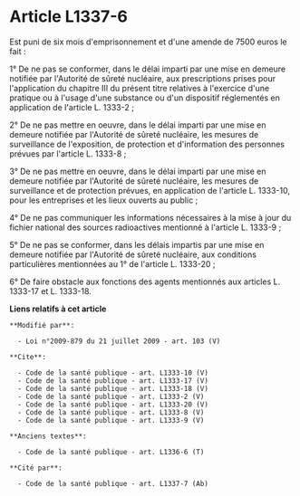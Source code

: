 # Article L1337-6

Est puni de six mois d'emprisonnement et d'une amende de 7500 euros le fait : 

1° De ne pas se conformer, dans le délai imparti par une mise en demeure notifiée par l'Autorité de sûreté nucléaire, aux
prescriptions prises pour l'application du chapitre III du présent titre relatives à l'exercice d'une pratique ou à l'usage
d'une substance ou d'un dispositif réglementés en application de l'article L. 1333-2 ; 

2° De ne pas mettre en oeuvre, dans le délai imparti par une mise en demeure notifiée par l'Autorité de sûreté nucléaire, les
mesures de surveillance de l'exposition, de protection et d'information des personnes prévues par l'article L. 1333-8 ; 

3° De ne pas mettre en oeuvre, dans le délai imparti par une mise en demeure notifiée par l'Autorité de sûreté nucléaire, les
mesures de surveillance et de protection prévues, en application de l'article L. 1333-10, pour les entreprises et les lieux
ouverts au public ; 

4° De ne pas communiquer les informations nécessaires à la mise à jour du fichier national des sources radioactives mentionné
à l'article L. 1333-9 ; 

5° De ne pas se conformer, dans les délais impartis par une mise en demeure notifiée par l'Autorité de sûreté nucléaire, aux
conditions particulières mentionnées au 1° de l'article L. 1333-20 ; 

6° De faire obstacle aux fonctions des agents mentionnés aux articles L. 1333-17 et L. 1333-18.

**Liens relatifs à cet article**

	**Modifié par**:

	  - Loi n°2009-879 du 21 juillet 2009 - art. 103 (V)

	**Cite**:

	  - Code de la santé publique - art. L1333-10 (V)
	  - Code de la santé publique - art. L1333-17 (V)
	  - Code de la santé publique - art. L1333-18 (V)
	  - Code de la santé publique - art. L1333-2 (V)
	  - Code de la santé publique - art. L1333-20 (V)
	  - Code de la santé publique - art. L1333-8 (V)
	  - Code de la santé publique - art. L1333-9 (V)

	**Anciens textes**:

	  - Code de la santé publique - art. L1336-6 (T)

	**Cité par**:

	  - Code de la santé publique - art. L1337-7 (Ab)
